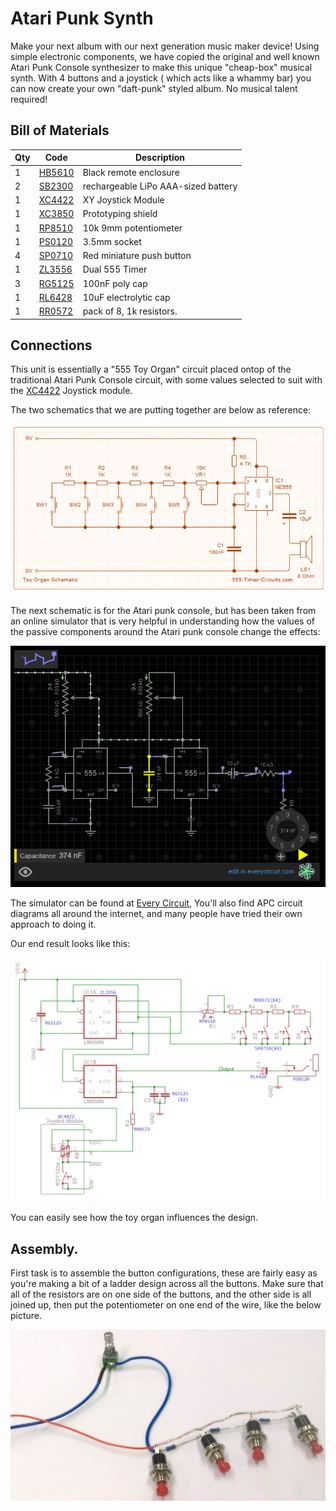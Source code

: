 # Atari Punk Synth

Make your next album with our next generation music maker device! Using simple electronic components, we have copied the original and well known Atari Punk Console synthesizer to make this unique "cheap-box" musical synth. With 4 buttons and a joystick ( which acts like a whammy bar) you can now create your own "daft-punk" styled album. No musical talent required!

## Bill of Materials

|Qty| Code | Description |
|---|---|---|
|1 | [HB5610](http://jaycar.com.au/p/HB5610) | Black remote enclosure
|2 | [SB2300](http://jaycar.com.au/p/SB2300) | rechargeable LiPo AAA-sized battery
|1 | [XC4422](http://jaycar.com.au/p/XC4422) | XY Joystick Module
|1 | [XC3850](http://jaycar.com.au/p/XC3850) | Prototyping shield
|1 | [RP8510](http://jaycar.com.au/p/RP8510) | 10k 9mm potentiometer
|1 | [PS0120](http://jaycar.com.au/p/PS0120) | 3.5mm socket
|4 | [SP0710](http://jaycar.com.au/p/SP0710) | Red miniature push button
|1 | [ZL3556](http://jaycar.com.au/p/ZL3556) | Dual 555 Timer
|3 | [RG5125](http://jaycar.com.au/p/RG5125) | 100nF poly cap
|1 | [RL6428](http://jaycar.com.au/p/RL6428) | 10uF electrolytic cap
|1 | [RR0572](http://jaycar.com.au/p/RR0572) | pack of 8, 1k resistors.

## Connections

This unit is essentially a "555 Toy Organ" circuit placed ontop of the traditional Atari Punk Console circuit, with some values selected to suit with the [XC4422](https://jaycar.com.au/p/XC4422) Joystick module.

The two schematics that we are putting together are below as reference:

![](images/toyorgan.png)

The next schematic is for the Atari punk console, but has been taken from an online simulator that is very helpful in understanding how the values of the passive components around the Atari punk console change the effects:

![](images/simulator.png)

The simulator can be found at [Every Circuit](http://everycircuit.com/circuit/6598696118517760/atari-punk-console---dual-555), You'll also find APC circuit diagrams all around the internet, and many people have tried their own approach to doing it.

Our end result looks like this:

![](images/schematic.png)

You can easily see how the toy organ influences the design.

## Assembly.

First task is to assemble the button configurations, these are fairly easy as you're making a bit of a ladder design across all the buttons. Make sure that all of the resistors are on one side of the buttons, and the other side is all joined up, then put the potentiometer on one end of the wire, like the below picture.

![](images/buttons.jpg)
